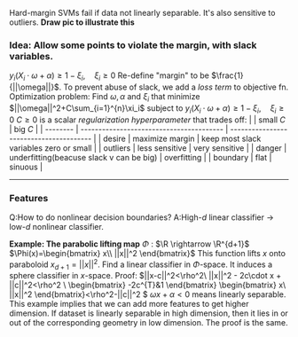 Hard-margin SVMs fail if data not linearly separable. It's also sensitive to outliers.
**Draw pic to illustrate this**
### Idea: Allow some points to violate the margin, with slack variables.
$y_i(X_i\cdot\omega+\alpha)\geq1-\xi_i,\quad\xi_i\geq 0$
Re-define "margin" to be $\frac{1}{||\omega||}$.
To prevent abuse of slack, we add a *loss term* to objective fn.
Optimization problem:
Find $\omega,\alpha$ and $\xi_i$ that minimize $||\omega||^2+C\sum_{i=1}^{n}\xi_i$
subject to $y_i(X_i\cdot\omega+\alpha)\geq 1-\xi_i,\quad \xi_i\geq 0$
$C\geq0$ is a scalar *regularization hyperparameter* that trades off:
|          | small $C$                                | big $C$                                 |
| -------- | ---------------------------------------- | --------------------------------------- |
| desire   | maximize margin                          | keep most slack variables zero or small |
| outliers | less sensitive                           | very sensitive                          |
| danger   | underfitting(beacuse slack v can be big) | overfitting                             |
| boundary | flat                                     | sinuous                                 |


---
### Features
Q:How to do nonlinear decision boundaries?
A:High-$d$ linear classifier $\rightarrow$ low-$d$ nonlinear classifier.

**Example: The parabolic lifting map**
$\Phi$ : $\R \rightarrow \R^{d+1}$
$\Phi(x)=\begin{bmatrix}
    x\\
    ||x||^2
\end{bmatrix}$
This function lifts $x$ onto paraboloid $x_{d+1}=||x||^2$.
Find a linear classifier in $\Phi$-space. It induces a sphere classifier in $x$-space.
Proof:
$||x-c||^2<\rho^2\\
||x||^2 - 2c\cdot x + ||c||^2<\rho^2 \\
\begin{bmatrix}
-2c^{T}&1
\end{bmatrix}
\begin{bmatrix}
x\\
||x||^2
\end{bmatrix}<\rho^2-||c||^2
$
$\omega x + \alpha < 0$ means linearly separable.
This example implies that we can add more features to get higher dimension. If dataset is linearly separable in high dimension, then it lies in or out of the corresponding geometry in low dimension. The proof is the same.


